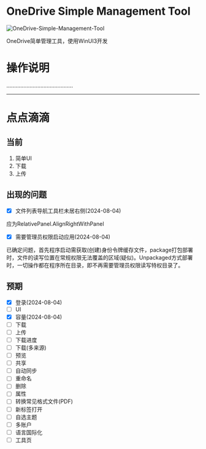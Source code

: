 # OneDrive Simple Management Tool

![OneDrive-Simple-Management-Tool](https://socialify.git.ci/BSGZ123/OneDrive-Simple-Management-Tool/image?language=1&name=1&owner=1&theme=Light)

OneDrive简单管理工具，使用WinUI3开发

# 操作说明
...........................................


********


# 点点滴滴

## 当前
1. 简单UI
2. 下载
3. 上传


## 出现的问题
- [X] 文件列表导航工具栏未居右侧(2024-08-04)

应为RelativePanel.AlignRightWithPanel

- [X] 需要管理员权限启动应用(2024-08-04)

已确定问题，首先程序启动需获取(创建)身份令牌缓存文件，package打包部署时，文件的读写位置在常规权限无法覆盖的区域(疑似)。Unpackaged方式部署时，一切操作都在程序所在目录，即不再需要管理员权限读写特权目录了。

## 预期
- [X] 登录(2024-08-04)
- [ ] UI
- [X] 容量(2024-08-04)
- [ ] 下载
- [ ] 上传
- [ ] 下载进度
- [ ] 下载(多来源)
- [ ] 预览
- [ ] 共享
- [ ] 自动同步
- [ ] 重命名
- [ ] 删除
- [ ] 属性
- [ ] 转换常见格式文件(PDF)
- [ ] 新标签打开
- [ ] 自选主题
- [ ] 多账户
- [ ] 语言国际化
- [ ] 工具页 
